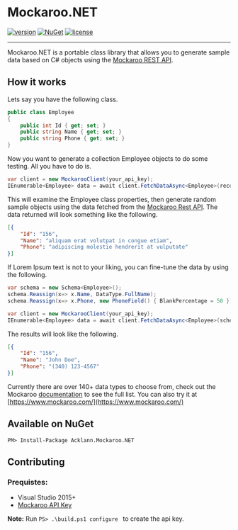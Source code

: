 # Mockaroo.NET

[![version](https://img.shields.io/nuget/v/Acklann.Mockaroo.NET.svg?style=flat-square)](https://www.nuget.org/packages?q=Acklann.Mockaroo.NET)
[![NuGet](https://img.shields.io/nuget/dt/Acklann.Mockaroo.Net.svg)](https://www.nuget.org/packages/Acklann.Mockaroo.NET/)
[![license](https://img.shields.io/badge/license-MIT%20License-blue.svg)](https://github.com/Ackara/Mockaroo.NET/blob/master/LICENSE)


----------

Mockaroo.NET is a portable class library that allows you to generate sample data based on C# objects using the [Mockaroo REST API](https://mockaroo.com/api/docs).

## How it works
Lets say you have the following class.

```csharp
public class Employee
{
	public int Id { get; set; }
	public string Name { get; set; }
	public string Phone { get; set; } 
}
```

Now you want to generate a collection Employee objects to do some testing. All you have to do is.

```csharp
var client = new MockarooClient(your_api_key);
IEnumerable<Employee> data = await client.FetchDataAsync<Employee>(records: 100);
```

This will examine the Employee class properties, then generate random sample objects using the data fetched from the [Mockaroo Rest API](https://www.mockaroo.com/api/docs). The data returned will look something like the following.

```json
[{
	"Id": "156",
	"Name": "aliquam erat volutpat in congue etiam",
	"Phone": "adipiscing molestie hendrerit at vulputate"
}]
```

If Lorem Ipsum text is not to your liking, you can fine-tune the data by using the following.

```csharp
var schema = new Schema<Employee>();
schema.Reassign(x=> x.Name, DataType.FullName);
schema.Reassign(x=> x.Phone, new PhoneField() { BlankPercentage = 50 });

var client = new MockarooClient(your_api_key);
IEnumerable<Employee> data = await client.FetchDataAsync<Employee>(schema, records: 1000);
```

The results will look like the following.

```json
[{
	"Id": "156",
	"Name": "John Doe",
	"Phone": "(340) 123-4567"
}]
```

Currently there are over 140+ data types to choose from, check out the Mockaroo [documentation](https://www.mockaroo.com/api/docs) to see the full list. You can also try it at [https://www.mockaroo.com/](https://www.mockaroo.com/) 

## Available on NuGet
```
PM> Install-Package Acklann.Mockaroo.NET
```

## Contributing

### Prequistes:
* Visual Studio 2015+
* [Mockaroo API Key](https://mockaroo.com/users/sign_up)

**Note:** 
Run `PS> .\build.ps1 configure ` to create the api key.
